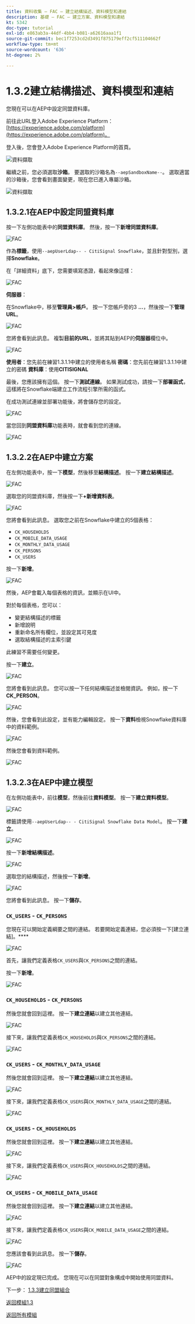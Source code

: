 ```yaml
---
title: 資料收集 — FAC — 建立結構描述、資料模型和連結
description: 基礎 — FAC — 建立方案、資料模型和連結
kt: 5342
doc-type: tutorial
exl-id: e863ab3a-44df-4bb4-b081-a62616aaa1f1
source-git-commit: bec1f7253cd2d3491f875179eff2cf511104662f
workflow-type: tm+mt
source-wordcount: '636'
ht-degree: 2%

---
```


# 1.3.2建立結構描述、資料模型和連結

您現在可以在AEP中設定同盟資料庫。

前往此URL登入Adobe Experience Platform： [https://experience.adobe.com/platform](https://experience.adobe.com/platform)。

登入後，您會登入Adobe Experience Platform的首頁。

![資料擷取](./../module1.2/images/home.png)

繼續之前，您必須選取&#x200B;**沙箱**。 要選取的沙箱名為``--aepSandboxName--``。 選取適當的沙箱後，您會看到畫面變更，現在您已進入專屬沙箱。

![資料擷取](./../module1.2/images/sb1.png)

## 1.3.2.1在AEP中設定同盟資料庫

按一下左側功能表中的&#x200B;**同盟資料庫**。 然後，按一下&#x200B;**新增同盟資料庫**。

![FAC](./images/fdb1.png)

作為&#x200B;**標籤**，使用`--aepUserLdap-- - CitiSignal Snowflake`，並且針對型別，選擇&#x200B;**Snowflake**。

在「詳細資料」底下，您需要填寫憑證，看起來像這樣：

![FAC](./images/fdb2.png)

**伺服器**：

在Snowflake中，移至&#x200B;**管理員>帳戶**。 按一下您帳戶旁的3 **...**，然後按一下&#x200B;**管理URL**。

![FAC](./images/fdburl1.png)

您將會看到此訊息。 複製&#x200B;**目前的URL**，並將其貼到AEP的&#x200B;**伺服器**&#x200B;欄位中。

![FAC](./images/fdburl2.png)

**使用者**：您先前在練習1.3.1.1中建立的使用者名稱
**密碼**：您先前在練習1.3.1.1中建立的密碼
**資料庫**：使用&#x200B;**CITISIGNAL**

最後，您應該擁有這個。 按一下&#x200B;**測試連線**。 如果測試成功，請按一下&#x200B;**部署函式**，這樣將在Snowflake端建立工作流程引擎所需的函式。

在成功測試連線並部署功能後，將會儲存您的設定。

![FAC](./images/fdb3.png)

當您回到&#x200B;**同盟資料庫**&#x200B;功能表時，就會看到您的連線。

![FAC](./images/fdb4.png)

## 1.3.2.2在AEP中建立方案

在左側功能表中，按一下&#x200B;**模型**，然後移至&#x200B;**結構描述**。 按一下&#x200B;**建立結構描述**。

![FAC](./images/fdb5.png)

選取您的同盟資料庫，然後按一下&#x200B;**+新增資料表**。

![FAC](./images/fdb6.png)

您將會看到此訊息。 選取您之前在Snowflake中建立的5個表格：

- `CK_HOUSEHOLDS`
- `CK_MOBILE_DATA_USAGE`
- `CK_MONTHLY_DATA_USAGE`
- `CK_PERSONS`
- `CK_USERS`

按一下&#x200B;**新增**。

![FAC](./images/fdb7.png)

然後，AEP會載入每個表格的資訊，並顯示在UI中。

對於每個表格，您可以：

- 變更結構描述的標籤
- 新增說明
- 重新命名所有欄位，並設定其可見度
- 選取結構描述的主索引鍵

此練習不需要任何變更。

按一下&#x200B;**建立**。

![FAC](./images/fdb8.png)

您將會看到此訊息。 您可以按一下任何結構描述並檢閱資訊。 例如，按一下&#x200B;**CK_PERSON**。

![FAC](./images/fdb9.png)

然後，您會看到此設定，並有能力編輯設定。 按一下&#x200B;**資料**&#x200B;檢視Snowflake資料庫中的資料範例。

![FAC](./images/fdb10.png)

然後您會看到資料範例。

![FAC](./images/fdb11.png)

## 1.3.2.3在AEP中建立模型

在左側功能表中，前往&#x200B;**模型**，然後前往&#x200B;**資料模型**。 按一下&#x200B;**建立資料模型**。

![FAC](./images/fdb12.png)

標籤請使用`--aepUserLdap-- - CitiSignal Snowflake Data Model`。 按一下&#x200B;**建立**。

![FAC](./images/fdb13.png)

按一下&#x200B;**新增結構描述**。

![FAC](./images/fdb14.png)

選取您的結構描述，然後按一下&#x200B;**新增**。

![FAC](./images/fdb15.png)

您將會看到此訊息。 按一下&#x200B;**儲存**。

### `CK_USERS` - `CK_PERSONS`

您現在可以開始定義綱要之間的連結。 若要開始定義連結，您必須按一下[建立連結]。****

![FAC](./images/fdb16.png)

首先，讓我們定義表格`CK_USERS`與`CK_PERSONS`之間的連結。

按一下&#x200B;**新增**。

![FAC](./images/fdb18.png)


### `CK_HOUSEHOLDS` - `CK_PERSONS`

然後您就會回到這裡。 按一下&#x200B;**建立連結**&#x200B;以建立其他連結。

![FAC](./images/fdb17.png)

接下來，讓我們定義表格`CK_HOUSEHOLDS`與`CK_PERSONS`之間的連結。

![FAC](./images/fdb19.png)

### `CK_USERS` - `CK_MONTHLY_DATA_USAGE`

然後您就會回到這裡。 按一下&#x200B;**建立連結**&#x200B;以建立其他連結。

![FAC](./images/fdb20.png)

接下來，讓我們定義表格`CK_USERS`與`CK_MONTHLY_DATA_USAGE`之間的連結。

![FAC](./images/fdb21.png)


### `CK_USERS` - `CK_HOUSEHOLDS`

然後您就會回到這裡。 按一下&#x200B;**建立連結**&#x200B;以建立其他連結。

![FAC](./images/fdb22.png)

接下來，讓我們定義表格`CK_USERS`與`CK_HOUSEHOLDS`之間的連結。

![FAC](./images/fdb23.png)

### `CK_USERS` - `CK_MOBILE_DATA_USAGE`

然後您就會回到這裡。 按一下&#x200B;**建立連結**&#x200B;以建立其他連結。

![FAC](./images/fdb24.png)

接下來，讓我們定義表格`CK_USERS`與`CK_MOBILE_DATA_USAGE`之間的連結。

![FAC](./images/fdb25.png)

您應該會看到此訊息。 按一下&#x200B;**儲存**。

![FAC](./images/fdb26.png)

AEP中的設定現已完成。 您現在可以在同盟對象構成中開始使用同盟資料。

下一步： [1.3.3建立同盟組合](./ex3.md)

[返回模組1.3](./fac.md)

[返回所有模組](../../../overview.md)
